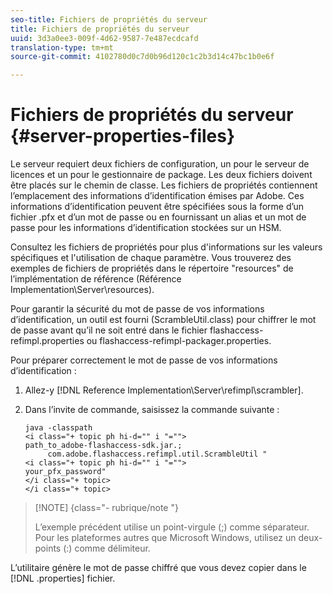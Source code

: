 ```yaml
---
seo-title: Fichiers de propriétés du serveur
title: Fichiers de propriétés du serveur
uuid: 3d3a0ee3-009f-4d62-9587-7e487ecdcafd
translation-type: tm+mt
source-git-commit: 4102780d0c7d0b96d120c1c2b3d14c47bc1b0e6f

---
```



# Fichiers de propriétés du serveur {#server-properties-files}

Le serveur requiert deux fichiers de configuration, un pour le serveur de licences et un pour le gestionnaire de package. Les deux fichiers doivent être placés sur le chemin de classe. Les fichiers de propriétés contiennent l’emplacement des informations d’identification émises par Adobe. Ces informations d’identification peuvent être spécifiées sous la forme d’un fichier .pfx et d’un mot de passe ou en fournissant un alias et un mot de passe pour les informations d’identification stockées sur un HSM.

Consultez les fichiers de propriétés pour plus d&#39;informations sur les valeurs spécifiques et l&#39;utilisation de chaque paramètre. Vous trouverez des exemples de fichiers de propriétés dans le répertoire &quot;resources&quot; de l’implémentation de référence (Référence Implementation\Server\resources).

Pour garantir la sécurité du mot de passe de vos informations d’identification, un outil est fourni (ScrambleUtil.class) pour chiffrer le mot de passe avant qu’il ne soit entré dans le fichier flashaccess-refimpl.properties ou flashaccess-refimpl-packager.properties.

Pour préparer correctement le mot de passe de vos informations d’identification :

1. Allez-y [!DNL Reference Implementation\Server\refimpl\scrambler].
1. Dans l’invite de commande, saisissez la commande suivante :

   ```
   java -classpath  
   <i class="+ topic ph hi-d="" i "="">
   path_to_adobe-flashaccess-sdk.jar.; 
        com.adobe.flashaccess.refimpl.util.ScrambleUtil " 
   <i class="+ topic ph hi-d="" i "="">
   your_pfx_password" 
   </i class="+ topic> 
   </i class="+ topic>
   ```

>[!NOTE] {class=&quot;- rubrique/note &quot;}
>
>L’exemple précédent utilise un point-virgule (;) comme séparateur. Pour les plateformes autres que Microsoft Windows, utilisez un deux-points (:) comme délimiteur.

L’utilitaire génère le mot de passe chiffré que vous devez copier dans le [!DNL .properties] fichier.
